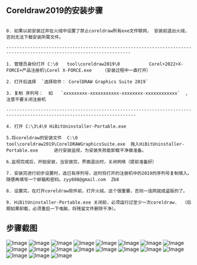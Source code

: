 ## Coreldraw2019的安装步骤

```

0. 如果以前安装过并在火绒中设置了禁止coreldraw所有exe文件联网， 安装前退出火绒，否则无法下载安装所需文件。

---------------------------------------------------------------------------------------------------------------------

1. 管理员身份打开 C:\0　　tool\coreldraw2019\0           Corel+2022+X-FORCE+产品注册机\Corel X-FORCE.exe    （安装过程中一直打开）

2. 打开后选择  `选择软件： CorelDRAW Graphics Suite 2019`

3. 复制 序列号：  如   `xxxxxxxxx-xxxxxxxxxxx-xxxxxxxx-xxxxxxxxxxxx`  , 注意不要关闭注册机

-----------------------------------------------------------------------------------------------------------------------

4. 打开 C:\3\4\9 HiBitUninstaller-Portable.exe

5.将coreldraw的安装文件  C:\0　　tool\coreldraw2019\CorelDRAWGraphicsSuite.exe  拖入HiBitUninstaller-Portable.exe      进行安装监视，为安装失败能卸载干净做准备。

6.监视完成后，开始安装，当安装完，界面退出时，关闭网络（提前准备好）

7. 安装完进行初步设置时，选已有序列号，这时将打开的注册机中的2019的序列号复制填入。 随便再填写一个邮箱和密码。zyy888@gmail.com  Zb8

8. 设置完，在打开coreldraw软件前，打开火绒，这个很重要，否则一连网就成盗版的了。

9. HiBitUninstaller-Portable.exe 关闭前，必须运行过至少一次coreldraw.  （后期如果卸载，必须重启一下电脑，将残留文件删除干净）。
```

## 步骤截图

![Image](https://github.com/user-attachments/assets/6e48d7d6-0a3b-4d0d-9954-82b84fd21021)
![Image](https://github.com/user-attachments/assets/6e1d40ee-225f-447d-947d-5c0654293988)
![Image](https://github.com/user-attachments/assets/919af464-8bb1-4fc0-b966-ef4f42201edb)
![Image](https://github.com/user-attachments/assets/393472ea-685d-42c7-ac59-0b078c84f0c1)
![Image](https://github.com/user-attachments/assets/529191d1-8f46-4267-86e4-3e0229e94a04)
![Image](https://github.com/user-attachments/assets/34c7b70b-bf71-4201-81fc-2c947597f0fa)
![Image](https://github.com/user-attachments/assets/a0e27fe8-9516-4a7a-a9fa-7e7a144fe111)
![Image](https://github.com/user-attachments/assets/a61f9c72-fe73-47db-a751-5ccd7dac8865)
![Image](https://github.com/user-attachments/assets/bbc1de50-7e1f-4921-b817-5a3233f3b508)
![Image](https://github.com/user-attachments/assets/9e7f22c0-f65b-499f-8847-a8177b3ff5eb)
![Image](https://github.com/user-attachments/assets/3d358d06-59d1-415e-882f-5fdc8dbc164a)
![Image](https://github.com/user-attachments/assets/fa3e619d-ebae-4ae5-86dc-a587eb0cbd01)
![Image](https://github.com/user-attachments/assets/1a9ee261-4cbd-4204-baec-2989331814dc)
![Image](https://github.com/user-attachments/assets/8e7c0974-bc20-4b54-962d-c3cfdf82ca93)
![Image](https://github.com/user-attachments/assets/ba50ebaf-c0fc-46c5-89de-938fd5a18072)
![Image](https://github.com/user-attachments/assets/5f626c94-a0f7-4819-8ec9-946de7c12d38)
![Image](https://github.com/user-attachments/assets/b82e6c07-bccb-43f9-8524-c2fb5b4b18af)
![Image](https://github.com/user-attachments/assets/799c04bd-4b46-4062-92af-c8d4ca482461)
![Image](https://github.com/user-attachments/assets/c0be7d33-4ed7-4415-aaf3-aff1256533e3)














